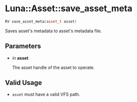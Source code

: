 # Luna::Asset::save_asset_meta

```c++
RV save_asset_meta(asset_t asset)
```

Saves asset's metadata to asset's metadata file. 



## Parameters
* *in* **asset**

    The asset handle of the asset to operate. 

## Valid Usage
* `asset` must have a valid VFS path. 

